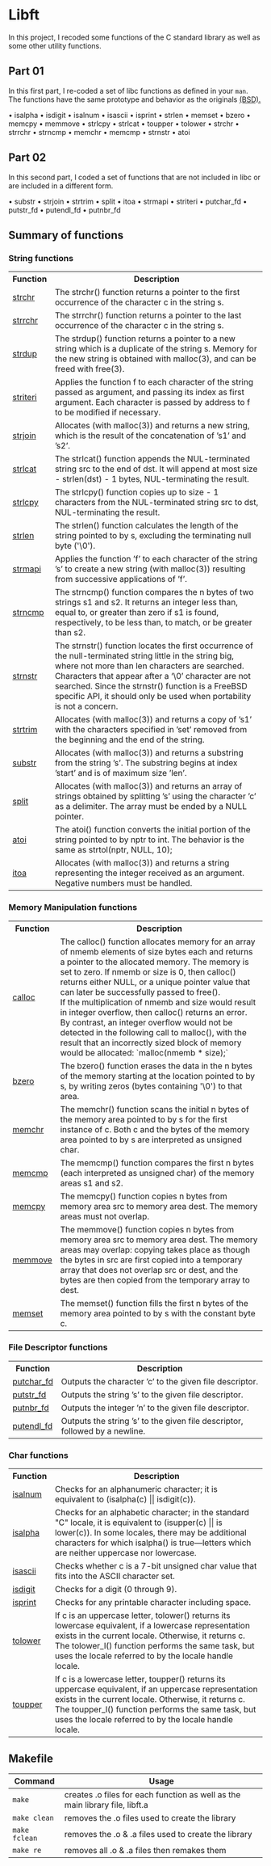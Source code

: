 # Libft
In this project, I recoded some functions of the C standard library as well as some other utility functions.

## Part 01

In this first part, I re-coded a set of libc functions as defined in your `man`. The functions have the same prototype and behavior as the originals <a href="https://www.freebsd.org/cgi/man.cgi">(BSD).</a>

• isalpha • isdigit • isalnum • isascii • isprint • strlen • memset • bzero • memcpy • memmove • strlcpy • strlcat
• toupper • tolower • strchr • strrchr • strncmp • memchr • memcmp • strnstr • atoi

## Part 02

In this second part, I coded a set of functions that are not included in libc or are included in a different form.

• substr • strjoin • strtrim • split • itoa • strmapi • striteri • putchar_fd • putstr_fd • putendl_fd • putnbr_fd

## Summary of functions

### String functions

<table>
  <tr>
    <th>Function</th>
    <th>Description</th>
  </tr>
  <tr>
    <td><a href="./ft_strchr.c"> strchr </a></td>
    <td>The strchr() function returns a pointer to the first occurrence of the character c in the string s.</td>
  </tr>
  <tr>
    <td><a href="./ft_strrchr.c"> strrchr </a></td>
    <td>The strrchr() function returns a pointer to the last occurrence of the character c in the string s.</td>
  </tr>
  <tr>
    <td><a href="./ft_strdup.c"> strdup </a></td>
    <td>The  strdup()  function  returns a pointer to a new string which is a duplicate of the string s.  Memory for the new string is obtained with malloc(3), and can be freed with free(3).</td>
  </tr>
  <tr>
    <td><a href="./ft_striteri.c"> striteri </a></td>
    <td>Applies the function f to each character of the string passed as argument, and passing its index as first argument. Each character is passed by address to f to be modified if necessary.</td>
  </tr>
  <tr>
    <td><a href="./ft_strjoin.c"> strjoin </a></td>
    <td>Allocates (with malloc(3)) and returns a new string, which is the result of the concatenation of ’s1’ and ’s2’.</td>
  </tr>
  <tr>
    <td><a href="./ft_strlcat.c"> strlcat </a></td>
    <td>The strlcat() function appends the NUL-terminated string src to the end of dst. It will append at most size - strlen(dst) - 1 bytes, NUL-terminating the result.</td>
  </tr>
  <tr>
    <td><a href="./ft_strlcpy.c"> strlcpy </a></td>
    <td>The strlcpy() function copies up to size - 1 characters from the NUL-terminated string src to dst, NUL-terminating the result.</td>
  </tr>
  <tr>
    <td><a href="./ft_strlen.c"> strlen </a></td>
    <td>The  strlen()  function  calculates  the  length  of the string pointed to by s, excluding the terminating null byte ('\0').</td>
  </tr>
  <tr>
    <td><a href="./ft_strmapi.c"> strmapi </a></td>
    <td>Applies the function ’f’ to each character of the string ’s’ to create a new string (with malloc(3)) resulting from successive applications of ’f’.</td>
  </tr>
  <tr>
    <td><a href="./ft_strncmp.c"> strncmp </a></td>
    <td>The strncmp() function compares the n bytes of two strings s1 and s2. It returns an integer less than, equal to, or greater than zero if s1 is found, respectively, to be less than, to match, or be greater than s2.</td>
  </tr>
  <tr>
    <td><a href="./ft_strnstr.c"> strnstr </a></td>
    <td>The strnstr() function locates the first occurrence of the null-terminated string little in the string big, where not more than len characters are searched. Characters that appear after a ‘\0’ character are not searched.  Since the strnstr() function is a FreeBSD specific API, it should only be used when portability is not a concern.</td>
  </tr>
  <tr>
    <td><a href="./ft_strtrim.c"> strtrim </a></td>
    <td>Allocates (with malloc(3)) and returns a copy of ’s1’ with the characters specified in ’set’ removed from the beginning and the end of the string.</td>
  </tr>
  <tr>
    <td><a href="./ft_substr.c"> substr </a></td>
    <td>Allocates (with malloc(3)) and returns a substring from the string ’s’. The substring begins at index ’start’ and is of maximum size ’len’.</td>
  </tr>
  <tr>
    <td><a href="./ft_split.c"> split </a></td>
    <td>Allocates (with malloc(3)) and returns an array of strings obtained by splitting ’s’ using the character ’c’ as a delimiter. The array must be ended by a NULL pointer.</td>
  </tr>
  <tr>
    <td><a href="./ft_atoi.c"> atoi </a></td>
    <td>The  atoi() function converts the initial portion of the string pointed to by nptr to int. The behavior is the same as strtol(nptr, NULL, 10);</td>
  </tr>
  <tr>
    <td><a href="./ft_itoa.c"> itoa </a></td>
    <td>Allocates (with malloc(3)) and returns a string representing the integer received as an argument. Negative numbers must be handled.</td>
  </tr>
</table>

### Memory Manipulation functions

<table>
  <tr>
    <th>Function</th>
    <th>Description</th>
  </tr>
  <tr>
    <td><a href="./ft_calloc.c"> calloc </a></td>
    <td>The  calloc()  function  allocates memory for an array of nmemb elements of size bytes each and returns a pointer to the allocated memory. The memory is set to zero. If nmemb or size is 0, then calloc() returns either NULL, or a unique pointer value that can later be successfully passed to free(). <br/> If the multiplication of nmemb and size would result in integer overflow, then calloc() returns an error.  By contrast, an integer overflow would not be detected in the following call to malloc(), with the result that an incorrectly sized block of memory would be allocated: `malloc(nmemb * size);`</td>
  </tr>
  <tr>
    <td><a href="./ft_bzero.c"> bzero </a></td>
    <td>The bzero() function erases the data in the n bytes of the memory starting at the location pointed to by s, by writing zeros (bytes containing '\0') to that area.</td>
  </tr>
  <tr>
    <td><a href="./ft_memchr.c"> memchr </a></td>
    <td>The  memchr()  function  scans  the  initial n bytes of the memory area pointed to by s for the first instance of c. Both c and the bytes of the memory area pointed to by s are interpreted as unsigned char.</td>
  </tr>
  <tr>
    <td><a href="./ft_memcmp.c"> memcmp </a></td>
    <td>The memcmp() function compares the first n bytes (each interpreted as unsigned char) of the memory areas s1 and s2.</td>
  </tr>
  <tr>
    <td><a href="./ft_memcpy.c"> memcpy </a></td>
    <td>The  memcpy() function copies n bytes from memory area src to memory area dest.  The memory areas must not overlap.</td>
  </tr>
  <tr>
    <td><a href="./ft_memmove.c"> memmove </a></td>
    <td>The memmove() function copies n bytes from memory area src to memory area dest. The memory areas may overlap: copying takes place as though the bytes in src are first copied into a temporary array that does not overlap src or dest, and the bytes are then copied from the temporary array to dest.</td>
  </tr>
  <tr>
    <td><a href="./ft_memset.c"> memset </a></td>
    <td>The memset() function fills the first n bytes of the memory area pointed to by s with the constant byte c. </td>
  </tr>
</table>

### File Descriptor functions

<table>
  <tr>
    <th>Function</th>
    <th>Description</th>
  </tr>
  <tr>
    <td><a href="./ft_putchar_fd.c"> putchar_fd </a></td>
    <td>Outputs the character ’c’ to the given file descriptor.</td>
  </tr>
  <tr>
    <td><a href="./ft_putstr_fd.c"> putstr_fd </a></td>
    <td>Outputs the string ’s’ to the given file descriptor.</td>
  </tr>
  <tr>
    <td><a href="./ft_putnbr_fd.c"> putnbr_fd </a></td>
    <td>Outputs the integer ’n’ to the given file descriptor.</td>
  </tr>
  <tr>
    <td><a href="./ft_putendl_fd.c"> putendl_fd </a></td>
    <td>Outputs the string ’s’ to the given file descriptor, followed by a newline.</td>
  </tr>
</table>

### Char functions

<table>
  <tr>
    <th>Function</th>
    <th>Description</th>
  </tr>
  <tr>
    <td><a href="./ft_isalnum.c"> isalnum </a></td>
    <td>Checks for an alphanumeric character; it is equivalent to (isalpha(c) || isdigit(c)).</td>
  </tr>
  <tr>
    <td><a href="./ft_isalpha.c"> isalpha </a></td>
    <td>Checks  for  an  alphabetic  character;  in  the  standard "C" locale, it is equivalent to (isupper(c) || is lower(c)). In some locales, there may be additional characters for which isalpha() is true—letters which are neither uppercase nor lowercase.</td>
  </tr>
  <tr>
    <td><a href="./ft_isascii.c"> isascii </a></td>
    <td>Checks whether c is a 7-bit unsigned char value that fits into the ASCII character set.</td>
  </tr>
  <tr>
    <td><a href="./ft_isdigit.c"> isdigit </a></td>
    <td>Checks for a digit (0 through 9).</td>
  </tr>
  <tr>
    <td><a href="./ft_isprint.c"> isprint </a></td>
    <td>Checks for any printable character including space.</td>
  </tr>
  <tr>
    <td><a href="./ft_tolower.c"> tolower </a></td>
    <td>If c is an uppercase letter, tolower() returns its lowercase equivalent, if a lowercase representation exists in the current locale.  Otherwise, it returns c.  The tolower_l() function performs the same task, but uses the locale referred to by the locale handle locale.</td>
  </tr>
  <tr>
    <td><a href="./ft_toupper.c"> toupper </a></td>
    <td>If c is a lowercase letter, toupper() returns its uppercase equivalent, if an uppercase representation exists in the current locale.  Otherwise, it returns c. The toupper_l() function performs the same task, but uses the locale  referred to by the locale handle locale.</td>
  </tr>
</table>

## Makefile

| Command | Usage |
| --- | --- |
| `make` | creates .o files for each function as well as the main library file, libft.a |
| `make clean` | removes the .o files used to create the library |
| `make fclean` | removes the .o & .a files used to create the library |
| `make re` | removes all .o & .a files then remakes them |
